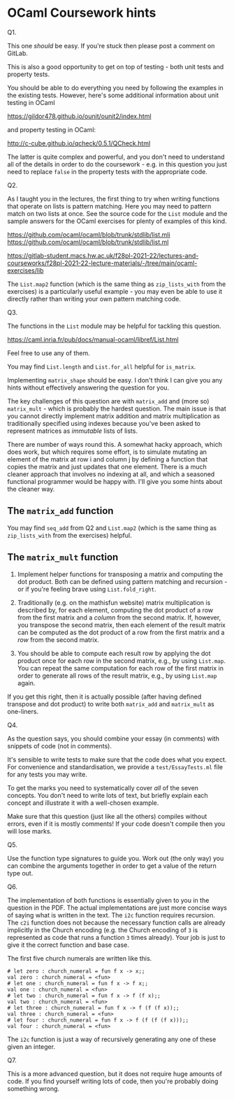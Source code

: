 # OCaml Coursework hints

Q1.

  This one *should* be easy. If you're stuck then please post a
  comment on GitLab.

  This is also a good opportunity to get on top of testing - both unit
  tests and property tests.

  You should be able to do everything you need by following the
  examples in the existing tests. However, here's some additional
  information about unit testing in OCaml

  https://gildor478.github.io/ounit/ounit2/index.html

  and property testing in OCaml:

  http://c-cube.github.io/qcheck/0.5.1/QCheck.html

  The latter is quite complex and powerful, and you don't need to
  understand all of the details in order to do the coursework -
  e.g. in this question you just need to replace `false` in the
  property tests with the appropriate code.

Q2.

  As I taught you in the lectures, the first thing to try when writing
  functions that operate on lists is pattern matching. Here you may
  need to pattern match on two lists at once. See the source code for
  the `List` module and the sample answers for the OCaml exercises for
  plenty of examples of this kind.

  https://github.com/ocaml/ocaml/blob/trunk/stdlib/list.mli
  https://github.com/ocaml/ocaml/blob/trunk/stdlib/list.ml

  https://gitlab-student.macs.hw.ac.uk/f28pl-2021-22/lectures-and-courseworks/f28pl-2021-22-lecture-materials/-/tree/main/ocaml-exercises/lib

  The `List.map2` function (which is the same thing as
  `zip_lists_with` from the exercises) is a particularly useful
  example - you may even be able to use it directly rather than
  writing your own pattern matching code.

Q3.

  The functions in the `List` module may be helpful for tackling this
  question.

  https://caml.inria.fr/pub/docs/manual-ocaml/libref/List.html

  Feel free to use any of them.

  You may find `List.length` and `List.for_all` helpful for
  `is_matrix`.

  Implementing `matrix_shape` should be easy. I don't think I can give
  you any hints without effectively answering the question for you.

  The key challenges of this question are with `matrix_add` and (more
  so) `matrix_mult` - which is probably the hardest question. The main
  issue is that you cannot directly implement matrix addition and
  matrix multiplication as traditionally specified using indexes
  because you've been asked to represent matrices as *immutable* lists
  of lists.

  There are number of ways round this. A somewhat hacky approach,
  which does work, but which requires some effort, is to simulate
  mutating an element of the matrix at row i and column j by defining
  a function that copies the matrix and just updates that one
  element. There is a much cleaner approach that involves no indexing
  at all, and which a seasoned functional programmer would be happy
  with. I'll give you some hints about the cleaner way.

  ## The `matrix_add` function

  You may find `seq_add` from Q2 and `List.map2` (which is the same
  thing as `zip_lists_with` from the exercises) helpful.

  ## The `matrix_mult` function

  1) Implement helper functions for transposing a matrix and computing
  the dot product. Both can be defined using pattern matching and
  recursion - or if you're feeling brave using `List.fold_right`.

  2) Traditionally (e.g. on the mathisfun website) matrix
  multiplication is described by, for each element, computing the dot
  product of a row from the first matrix and a *column* from the
  second matrix. If, however, you transpose the second matrix, then
  each element of the result matrix can be computed as the dot product
  of a row from the first matrix and a *row* from the second matrix.

  3) You should be able to compute each result row by applying the dot
  product once for each row in the second matrix, e.g., by using
  `List.map`. You can repeat the same computation for each row of the
  first matrix in order to generate all rows of the result matrix,
  e.g., by using `List.map` again.

  If you get this right, then it is actually possible (after having
  defined transpose and dot product) to write both `matrix_add` and
  `matrix_mult` as one-liners.

Q4.

  As the question says, you should combine your essay (in comments)
  with snippets of code (not in comments).

  It's sensible to write tests to make sure that the code does what
  you expect.  For convenience and standardisation, we provide a
  `test/EssayTests.ml` file for any tests you may write.

  To get the marks you need to systematically cover *all* of the seven
  concepts. You don't need to write lots of text, but briefly explain
  each concept and illustrate it with a well-chosen example.

  Make sure that this question (just like all the others) compiles
  without errors, even if it is mostly comments! If your code doesn't
  compile then you will lose marks.

Q5.

  Use the function type signatures to guide you. Work out (the only
  way) you can combine the arguments together in order to get a value
  of the return type out.

Q6.

  The implementation of both functions is essentially given to you in
  the question in the PDF. The actual implementations are just more
  concise ways of saying what is written in the text. The `i2c`
  function requires recursion. The `c2i` function does not because the
  necessary function calls are already implicitly in the Church
  encoding (e.g. the Church encoding of `3` is represented as code
  that runs a function `3` times already). Your job is just to give it
  the correct function and base case.

  The first five church numerals are written like this.

    # let zero : church_numeral = fun f x -> x;;
    val zero : church_numeral = <fun>
    # let one : church_numeral = fun f x -> f x;;
    val one : church_numeral = <fun>
    # let two : church_numeral = fun f x -> f (f x);;
    val two : church_numeral = <fun>
    # let three : church_numeral = fun f x -> f (f (f x));;
    val three : church_numeral = <fun>
    # let four : church_numeral = fun f x -> f (f (f (f x)));;
    val four : church_numeral = <fun>

  The `i2c` function is just a way of recursively generating any one
  of these given an integer.

Q7.

  This is a more advanced question, but it does not require huge amounts
  of code. If you find yourself writing lots of code, then you're probably
  doing something wrong.
